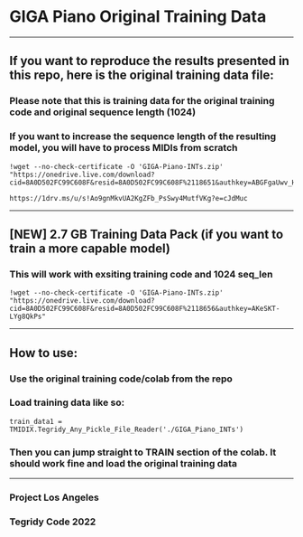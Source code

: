 # GIGA Piano Original Training Data

***

## If you want to reproduce the results presented in this repo, here is the original training data file:

### Please note that this is training data for the original training code and original sequence length (1024)
### If you want to increase the sequence length of the resulting model, you will have to process MIDIs from scratch

```
!wget --no-check-certificate -O 'GIGA-Piano-INTs.zip' "https://onedrive.live.com/download?cid=8A0D502FC99C608F&resid=8A0D502FC99C608F%2118651&authkey=ABGFgaUwv_HgypY"
```

```
https://1drv.ms/u/s!Ao9gnMkvUA2KgZFb_PsSwy4MutfVKg?e=cJdMuc
```

***

## [NEW] 2.7 GB Training Data Pack (if you want to train a more capable model)
### This will work with exsiting training code and 1024 seq_len

```
!wget --no-check-certificate -O 'GIGA-Piano-INTs.zip' "https://onedrive.live.com/download?cid=8A0D502FC99C608F&resid=8A0D502FC99C608F%2118656&authkey=AKeSKT-LYg8QkPs"
```

***

## How to use:

### Use the original training code/colab from the repo
### Load training data like so:
```
train_data1 = TMIDIX.Tegridy_Any_Pickle_File_Reader('./GIGA_Piano_INTs')
```
### Then you can jump straight to TRAIN section of the colab. It should work fine and load the original training data

***

### Project Los Angeles
### Tegridy Code 2022
